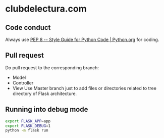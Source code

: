 # clubdelectura.com

## Code conduct
Always use [PEP 8 -- Style Guide for Python Code \| Python.org](https://www.python.org/dev/peps/pep-0008/) for coding.
## Pull request
Do pull request to the corresponding branch:
* Model
* Controller
* View
Use Master branch just to add files or directories related to tree directory of Flask architecture. 


## Running into debug mode
```sh
export FLASK_APP=app
export FLASK_DEBUG=1
python -m flask run
```